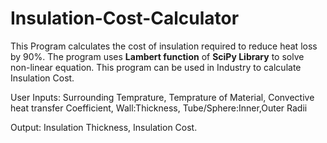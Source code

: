 # Insulation-Cost-Calculator
This Program calculates the cost of insulation required to reduce heat loss by 90%. The program uses **Lambert function** of **SciPy Library** to solve non-linear equation. This program can be used in Industry to calculate Insulation Cost.

User Inputs: Surrounding Temprature, Temprature of Material, Convective heat transfer Coefficient, Wall:Thickness, Tube/Sphere:Inner,Outer Radii

Output: Insulation Thickness, Insulation Cost.
